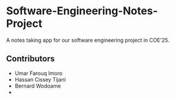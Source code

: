 # Software-Engineering-Notes-Project
A notes taking app for our software engineering project in COE'25.
## Contributors
- Umar Farouq Imoro
- Hassan Cissey Tijani
- Bernard Wodoame
- 
